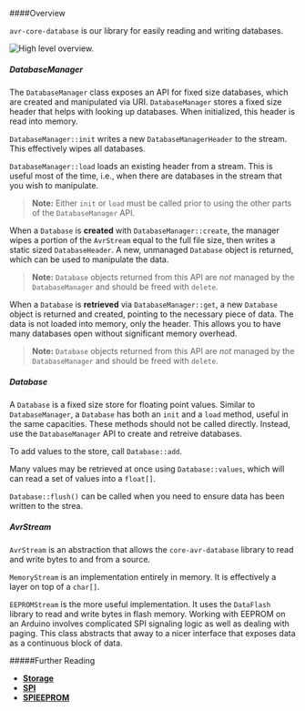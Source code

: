 ####Overview

`avr-core-database` is our library for easily reading and writing databases.

![High level overview.](https://www.lucidchart.com/publicSegments/view/8fd76fcb-2ed5-469e-9c44-70b3132bcc5e/image.png)

##### DatabaseManager

The `DatabaseManager` class exposes an API for fixed size databases, which are created and manipulated via URI. `DatabaseManager` stores a fixed size header that helps with looking up databases. When initialized, this header is read into memory.

`DatabaseManager::init` writes a new `DatabaseManagerHeader` to the stream. This effectively wipes all databases.

`DatabaseManager::load` loads an existing header from a stream. This is useful most of the time, i.e., when there are databases in the stream that you wish to manipulate.

>**Note:** Either `init` or `load` must be called prior to using the other parts of the `DatabaseManager` API.

When a `Database` is **created** with `DatabaseManager::create`, the manager wipes a portion of the `AvrStream` equal to the full file size, then writes a static sized `DatabaseHeader`. A new, unmanaged `Database` object is returned, which can be used to manipulate the data. 

>**Note:** `Database` objects returned from this API are _not_ managed by the `DatabaseManager` and should be freed with `delete`.

When a `Database` is **retrieved** via `DatabaseManager::get`, a new `Database` object is returned and created, pointing to the necessary piece of data. The data is not loaded into memory, only the header. This allows you to have many databases open without significant memory overhead.

>**Note:** `Database` objects returned from this API are _not_ managed by the `DatabaseManager` and should be freed with `delete`.

##### Database

A `Database` is a fixed size store for floating point values. Similar to `DatabaseManager`, a `Database` has both an `init` and a `load` method, useful in the same capacities. These methods should not be called directly. Instead, use the `DatabaseManager` API to create and retreive databases.

To add values to the store, call `Database::add`.

Many values may be retrieved at once using `Database::values`, which will can read a set of values into a `float[]`.

`Database::flush()` can be called when you need to ensure data has been written to the strea.

##### AvrStream

`AvrStream` is an abstraction that allows the `core-avr-database` library to read and write bytes to and from a source.

`MemoryStream` is an implementation entirely in memory. It is effectively a layer on top of a `char[]`.

`EEPROMStream` is the more useful implementation. It uses the `DataFlash` library to read and write bytes in flash memory. Working with EEPROM on an Arduino involves complicated SPI signaling logic as well as dealing with paging. This class abstracts that away to a nicer interface that exposes data as a continuous block of data.

#####Further Reading

* **[Storage](core-avr-database.storage.md)**
* **[SPI](https://www.arduino.cc/en/reference/SPI)**
* **[SPIEEPROM](https://www.arduino.cc/en/Tutorial/SPIEEPROM)**